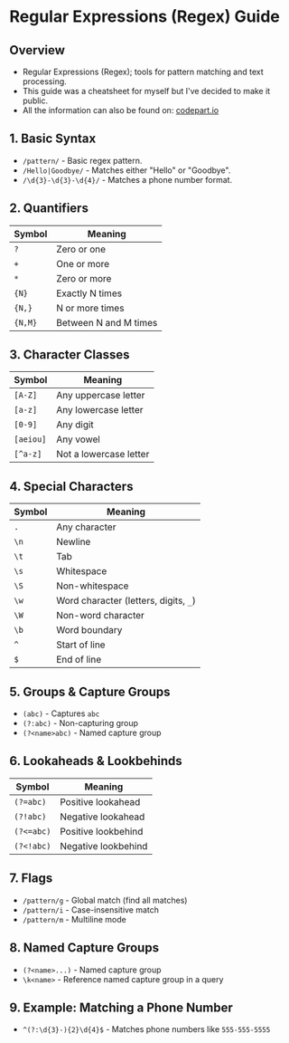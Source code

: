 # Regular Expressions (Regex) Guide

## Overview
* Regular Expressions (Regex); tools for pattern matching and text processing. 
* This guide was a cheatsheet for myself but I've decided to make it public.
* All the information can also be found on: [codepart.io](https://coderpad.io/blog/development/the-complete-guide-to-regular-expressions-regex/)

## 1. Basic Syntax
- `/pattern/` - Basic regex pattern.
- `/Hello|Goodbye/` - Matches either "Hello" or "Goodbye".
- `/\d{3}-\d{3}-\d{4}/` - Matches a phone number format.

## 2. Quantifiers
| Symbol  | Meaning |
|---------|---------|
| `?`     | Zero or one |
| `+`     | One or more |
| `*`     | Zero or more |
| `{N}`   | Exactly N times |
| `{N,}`  | N or more times |
| `{N,M}` | Between N and M times |

## 3. Character Classes
| Symbol | Meaning |
|--------|---------|
| `[A-Z]` | Any uppercase letter |
| `[a-z]` | Any lowercase letter |
| `[0-9]` | Any digit |
| `[aeiou]` | Any vowel |
| `[^a-z]` | Not a lowercase letter |

## 4. Special Characters
| Symbol  | Meaning |
|---------|---------|
| `.`     | Any character |
| `\n`    | Newline |
| `\t`    | Tab |
| `\s`    | Whitespace |
| `\S`    | Non-whitespace |
| `\w`    | Word character (letters, digits, `_`) |
| `\W`    | Non-word character |
| `\b`    | Word boundary |
| `^`     | Start of line |
| `$`     | End of line |

## 5. Groups & Capture Groups
- `(abc)` - Captures `abc`
- `(?:abc)` - Non-capturing group
- `(?<name>abc)` - Named capture group

## 6. Lookaheads & Lookbehinds
| Symbol  | Meaning |
|---------|---------|
| `(?=abc)`  | Positive lookahead |
| `(?!abc)`  | Negative lookahead |
| `(?<=abc)` | Positive lookbehind |
| `(?<!abc)` | Negative lookbehind |

## 7. Flags
- `/pattern/g` - Global match (find all matches)
- `/pattern/i` - Case-insensitive match
- `/pattern/m` - Multiline mode

## 8. Named Capture Groups
- `(?<name>...)` - Named capture group
- `\k<name>` - Reference named capture group in a query

## 9. Example: Matching a Phone Number
- `^(?:\d{3}-){2}\d{4}$` - Matches phone numbers like `555-555-5555`
